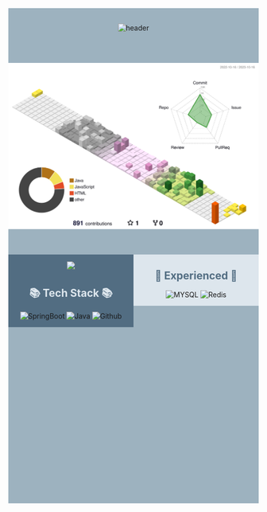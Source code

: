 <!--
**KimKiHyun0206/KimKiHyun0206** is a ✨ _special_ ✨ repository because its `README.md` (this file) appears on your GitHub profile.

Here are some ideas to get you started:

- 🔭 I’m currently working on ...
- 🌱 I’m currently learning ...
- 👯 I’m looking to collaborate on ...
- 🤔 I’m looking for help with ...
- 💬 Ask me about ...
- 📫 How to reach me: ...
- 😄 Pronouns: ...
- ⚡ Fun fact: ...
-->

<div align="center" style="background: #9DB2BF">


<br>

![header](https://capsule-render.vercel.app/api?type=cylinder&color=27374D&height=150&section=header&text=KimKiHyun&fontColor=DDE6ED&fontSize=70&animation=fadeIn&fontAlignY=55)

<br>
<br>

![](./profile-3d-contrib/profile-season-animate.svg)

<br>
<br>






<div style="width: 100%; height: 500px">

<div style="width: 50%; float: left;background: #526D82">

<p>
      <a href="https://kimkihyun0206.github.io/carte/"><img src="https://img.shields.io/badge/Blog-black?style=for-the-badge&logo=&logoColor=white"></a>
      
</p>



<h2 style="color: #DDE6ED">📚 Tech Stack 📚</h2>

<p>
      <img src="https://img.shields.io/badge/SpringBoot-%236DB33F.svg?style=for-the-badge&logo=Spring Boot&logoColor=white" alt="SpringBoot"/>
      <img src="https://img.shields.io/badge/JAVA-007396?style=for-the-badge&logo=java&logoColor=red" alt="Java">
      <img src="https://img.shields.io/badge/github-181717?style=for-the-badge&logo=github&logoColor=white" alt="Github">
</p>

</div>

<div style="width: 50%; float: right;background: #DDE6ED">

<h2 style="color: #526D82"> 📝 Experienced 📝 </h2>

<p>
      <img src="https://img.shields.io/badge/mysql-%2300f.svg?style=for-the-badge&logo=mysql&logoColor=white" alt="MYSQL"/>
      <img src="https://img.shields.io/badge/redis-%23DD0031.svg?style=for-the-badge&logo=redis&logoColor=white" alt="Redis"/>
</p>

</div>

</div>

</div>


